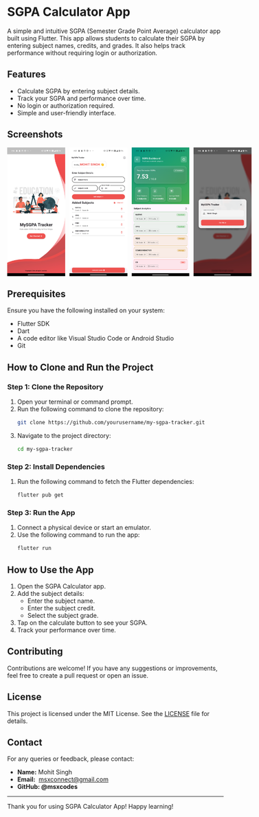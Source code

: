 # SGPA Calculator App

A simple and intuitive SGPA (Semester Grade Point Average) calculator app built using Flutter. This app allows students to calculate their SGPA by entering subject names, credits, and grades. It also helps track performance without requiring login or authorization.

## Features

- Calculate SGPA by entering subject details.
- Track your SGPA and performance over time.
- No login or authorization required.
- Simple and user-friendly interface.

## Screenshots

<div style="display: flex; gap: 10px;">

  <img src="assets/screenshots/ss1.png" alt="Loading Screen" height="300" width="150">
  <img src="assets/screenshots/ss2.png" alt="Home Screen" height="300" width="150">
  <img src="assets/screenshots/ss4.png" alt="Calculate SGPA" height="300" width="150">
  <img src="assets/screenshots/ss6.png" alt="Modal Screen" height="300" width="150">

</div>

## Prerequisites

Ensure you have the following installed on your system:

- Flutter SDK
- Dart
- A code editor like Visual Studio Code or Android Studio
- Git

## How to Clone and Run the Project

### Step 1: Clone the Repository

1. Open your terminal or command prompt.
2. Run the following command to clone the repository:
   ```bash
   git clone https://github.com/yourusername/my-sgpa-tracker.git
   ```
3. Navigate to the project directory:
   ```bash
   cd my-sgpa-tracker
   ```

### Step 2: Install Dependencies

1. Run the following command to fetch the Flutter dependencies:
   ```bash
   flutter pub get
   ```

### Step 3: Run the App

1. Connect a physical device or start an emulator.
2. Use the following command to run the app:
   ```bash
   flutter run
   ```

## How to Use the App

1. Open the SGPA Calculator app.
2. Add the subject details:
   - Enter the subject name.
   - Enter the subject credit.
   - Select the subject grade.
3. Tap on the calculate button to see your SGPA.
4. Track your performance over time.

## Contributing

Contributions are welcome! If you have any suggestions or improvements, feel free to create a pull request or open an issue.

## License

This project is licensed under the MIT License. See the [LICENSE](LICENSE) file for details.

## Contact

For any queries or feedback, please contact:

- **Name:** Mohit Singh
- **Email:**  [msxconnect@gmail.com](mailto:msxconnect@gmail.com)
- **GitHub: @msxcodes**

---

Thank you for using SGPA Calculator App! Happy learning!
